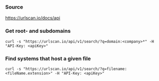 ### Source
https://urlscan.io/docs/api

### Get root- and subdomains
```
curl -s "https://urlscan.io/api/v1/search/?q=domain:<company>*" -H "API-Key: <apiKey>"
```

### Find systems that host a given file
```
curl -s "https://urlscan.io/api/v1/search/?q=filename:<fileName.extension>" -H "API-Key: <apiKey>"
```

